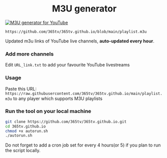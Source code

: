 
<h1 align="center"> M3U generator </h1>

[![M3U generator for YouTube](https://github.com/365tv/365tv.github.io/actions/workflows/m3u_Generator.yml/badge.svg)](https://github.com/365tv/365tv.github.io/actions/workflows/m3u_Generator.yml)

`https://github.com/365tv/365tv.github.io/blob/main/playlist.m3u`

Updated m3u links of YouTube live channels, **auto-updated every hour**.


### Add more channels
Edit `URL_link.txt` to add your favourite YouTube livestreams
### Usage
Paste this URL: `https://raw.githubusercontent.com/365tv/365tv.github.io/main/playlist.m3u` to any player which supports M3U playlists

### Run the tool on your local machine
``` bash
git clone https://github.com/365tv/365tv.github.io.git
cd 365tv.github.io
chmod +x autorun.sh
./autorun.sh
```

Do not forget to add a cron job set for every 4 hours(or 5) if you plan to run the script locally.
